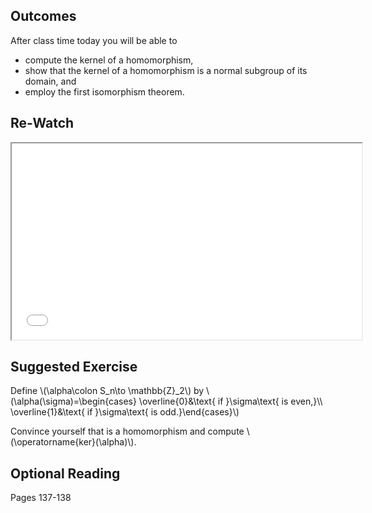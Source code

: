 ## Outcomes
After class time today you will be able to

* compute the kernel of a homomorphism,
* show that the kernel of a homomorphism is a normal subgroup of its domain, and
* employ the first isomorphism theorem.

## Re-Watch

<iframe src="//www.youtube.com/embed/TngePpJ_x-I" width="560" height="314" allowfullscreen="allowfullscreen" data-mce-fragment="1"></iframe>

## Suggested Exercise

Define \\(\alpha\colon S_n\to \mathbb{Z}_2\\) by 
\\(\alpha(\sigma)=\begin{cases}
\overline{0}&\text{ if }\sigma\text{ is even,}\\\\
\overline{1}&\text{ if }\sigma\text{ is odd.}\end{cases}\\)

Convince yourself that is a homomorphism and compute \\(\operatorname{ker}(\alpha)\\).

## Optional Reading

Pages 137-138